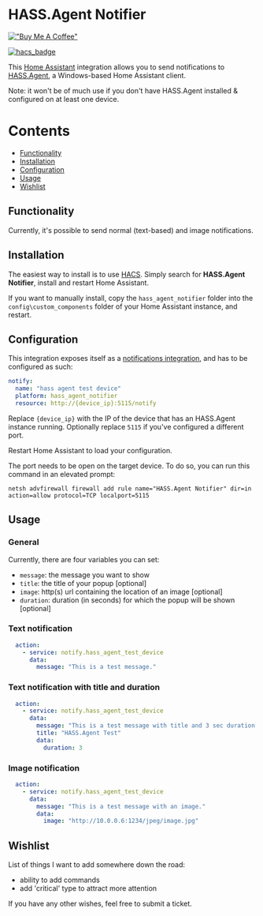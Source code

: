 # HASS.Agent Notifier

[!["Buy Me A Coffee"](https://www.buymeacoffee.com/assets/img/custom_images/orange_img.png)](https://www.buymeacoffee.com/lab02research)

[![hacs_badge](https://img.shields.io/badge/HACS-Default-41BDF5.svg?style=for-the-badge)](https://github.com/hacs/integration)

This <a href="https://www.home-assistant.io" target="_blank">Home Assistant</a> integration allows you to send notifications to <a href="https://github.com/LAB02-Research/HASS.Agent" target="_blank">HASS.Agent</a>, a Windows-based Home Assistant client.

Note: it won't be of much use if you don't have HASS.Agent installed & configured on at least one device.

Contents
========

 * [Functionality](#functionality)
 * [Installation](#installation)
 * [Configuration](#configuration)
 * [Usage](#usage)
 * [Wishlist](#wishlist)

Functionality
---

Currently, it's possible to send normal (text-based) and image notifications. 


Installation
---

The easiest way to install is to use <a href="https://hacs.xyz" target="_blank">HACS</a>. Simply search for **HASS.Agent Notifier**, install and restart Home Assistant.

If you want to manually install, copy the `hass_agent_notifier` folder into the `config\custom_components` folder of your Home Assistant instance, and restart.


Configuration
---

This integration exposes itself as a <a href="https://www.home-assistant.io/integrations/notify/" target="_blank">notifications integration</a>, and has to be configured as such:

```yaml
notify: 
  name: "hass agent test device"
  platform: hass_agent_notifier
  resource: http://{device_ip}:5115/notify
```

Replace `{device_ip}` with the IP of the device that has an HASS.Agent instance running. Optionally replace `5115` if you've configured a different port.

Restart Home Assistant to load your configuration.

The port needs to be open on the target device. To do so, you can run this command in an elevated prompt:

`netsh advfirewall firewall add rule name="HASS.Agent Notifier" dir=in action=allow protocol=TCP localport=5115`


Usage
---

### General

Currently, there are four variables you can set:

 * `message`: the message you want to show
 * `title`: the title of your popup [optional]
 * `image`: http(s) url containing the location of an image [optional]
 * `duration`: duration (in seconds) for which the popup will be shown [optional]

### Text notification

```yaml
  action:
    - service: notify.hass_agent_test_device
      data:
        message: "This is a test message."
```

### Text notification with title and duration

```yaml
  action:
    - service: notify.hass_agent_test_device
      data:
        message: "This is a test message with title and 3 sec duration."
        title: "HASS.Agent Test"
        data:
          duration: 3
```

### Image notification

```yaml
  action:
    - service: notify.hass_agent_test_device
      data:
        message: "This is a test message with an image."
        data:
          image: "http://10.0.0.6:1234/jpeg/image.jpg"
```


Wishlist
---

List of things I want to add somewhere down the road:

 * ability to add commands
 * add 'critical' type to attract more attention

If you have any other wishes, feel free to submit a ticket.
